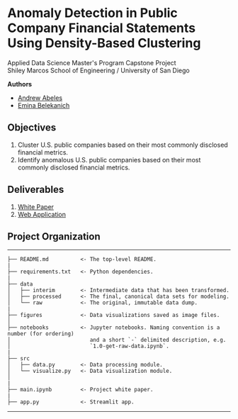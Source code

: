 # Anomaly Detection in Public Company Financial Statements Using Density-Based Clustering
Applied Data Science Master's Program Capstone Project  
Shiley Marcos School of Engineering / University of San Diego  

**Authors**  
- [Andrew Abeles](aabeles@sandiego.edu)
- [Emina Belekanich](ebelekanich@sandiego.edu) 

## Objectives 
1. Cluster U.S. public companies based on their most commonly disclosed financial metrics. 
2. Identify anomalous U.S. public companies based on their most commonly disclosed financial metrics.

## Deliverables 
1. [White Paper](https://github.com/andrewabeles/anomalous-companies/blob/main/main.ipynb) 
2. [Web Application](https://andrewabeles-anomalous-companies-app-hmfo7e.streamlit.app/)

## Project Organization
------------

    ├── README.md          <- The top-level README.
    |
    ├── requirements.txt   <- Python dependencies. 
    |
    ├── data
    │   ├── interim        <- Intermediate data that has been transformed.
    │   ├── processed      <- The final, canonical data sets for modeling.
    │   └── raw            <- The original, immutable data dump.
    |
    ├── figures            <- Data visualizations saved as image files. 
    │
    ├── notebooks          <- Jupyter notebooks. Naming convention is a number (for ordering)
    │                         and a short `-` delimited description, e.g.
    │                         `1.0-get-raw-data.ipynb`.
    |
    ├── src
    │   ├── data.py        <- Data processing module.
    │   └── visualize.py   <- Data visualization module.
    │  
    |
    ├── main.ipynb         <- Project white paper.   
    |
    ├── app.py             <- Streamlit app.

--------
